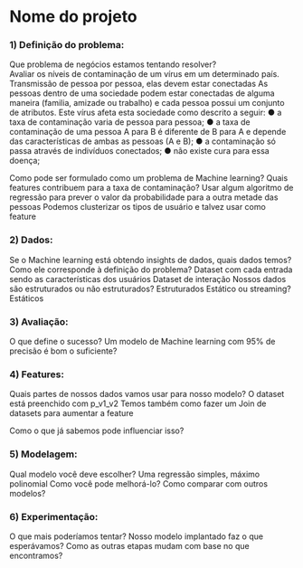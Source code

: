 # Nome do projeto

### 1) Definição do problema: 
Que problema de negócios estamos tentando resolver?  
Avaliar os níveis de contaminação de um vírus em um determinado país. 
Transmissão de pessoa por pessoa, elas devem estar conectadas
As pessoas dentro de uma sociedade podem estar conectadas de alguma
maneira (familia, amizade ou trabalho) e cada pessoa possui um conjunto de atributos.
Este vírus afeta esta sociedade como descrito a seguir:
● a taxa de contaminação varia de pessoa para pessoa;
● a taxa de contaminação de uma pessoa A para B é diferente de B para A e depende
das características de ambas as pessoas (A e B);
● a contaminação só passa através de indivíduos conectados;
● não existe cura para essa doença;

Como pode ser formulado como um problema de Machine learning?
Quais features contribuem para a taxa de contaminação?
Usar algum algoritmo de regressão para prever o valor da probabilidade para a outra metade das pessoas
Podemos clusterizar os tipos de usuário e talvez usar como feature

### 2) Dados:
Se o Machine learning está obtendo insights de dados, quais dados temos? Como ele corresponde à definição do problema? 
Dataset com cada entrada sendo as características dos usuários
Dataset de interação
Nossos dados são estruturados ou não estruturados? 
Estruturados
Estático ou streaming?
Estáticos

### 3) Avaliação:
O que define o sucesso? 
Um modelo de Machine learning com 95% de precisão é bom o suficiente?


### 4) Features:

Quais partes de nossos dados vamos usar para nosso modelo? 
O dataset está preenchido com p_v1_v2
Temos também como fazer um Join de datasets para aumentar a feature


Como o que já sabemos pode influenciar isso?

### 5) Modelagem:
Qual modelo você deve escolher?
Uma regressão simples, máximo polinomial
Como você pode melhorá-lo? Como comparar com outros modelos?


### 6) Experimentação:
O que mais poderíamos tentar? 
Nosso modelo implantado faz o que esperávamos? 
Como as outras etapas mudam com base no que encontramos?
